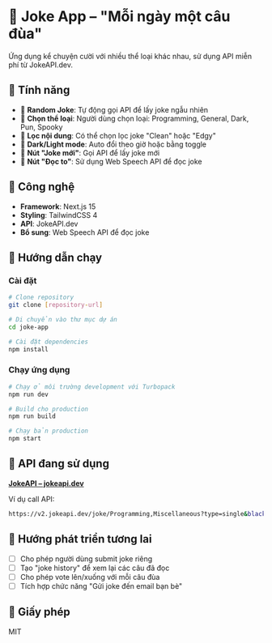 # 🤣 Joke App – "Mỗi ngày một câu đùa"

Ứng dụng kể chuyện cười với nhiều thể loại khác nhau, sử dụng API miễn phí từ JokeAPI.dev.

## 🌟 Tính năng

- 🎲 **Random Joke**: Tự động gọi API để lấy joke ngẫu nhiên
- 📂 **Chọn thể loại**: Người dùng chọn loại: Programming, General, Dark, Pun, Spooky
- 🧼 **Lọc nội dung**: Có thể chọn lọc joke "Clean" hoặc "Edgy"
- 🌙 **Dark/Light mode**: Auto đổi theo giờ hoặc bằng toggle
- 🔁 **Nút "Joke mới"**: Gọi API để lấy joke mới
- 🎤 **Nút "Đọc to"**: Sử dụng Web Speech API để đọc joke

## 🧪 Công nghệ

- **Framework**: Next.js 15
- **Styling**: TailwindCSS 4
- **API**: JokeAPI.dev
- **Bổ sung**: Web Speech API để đọc joke

## 🚀 Hướng dẫn chạy

### Cài đặt

```bash
# Clone repository
git clone [repository-url]

# Di chuyển vào thư mục dự án
cd joke-app

# Cài đặt dependencies
npm install
```

### Chạy ứng dụng

```bash
# Chạy ở môi trường development với Turbopack
npm run dev

# Build cho production
npm run build

# Chạy bản production
npm start
```

## 🎯 API đang sử dụng

**[JokeAPI – jokeapi.dev](https://jokeapi.dev/)**

Ví dụ call API:

```bash
https://v2.jokeapi.dev/joke/Programming,Miscellaneous?type=single&blacklistFlags=nsfw,racist,sexist
```

## 📝 Hướng phát triển tương lai

- [ ] Cho phép người dùng submit joke riêng
- [ ] Tạo "joke history" để xem lại các câu đã đọc
- [ ] Cho phép vote lên/xuống với mỗi câu đùa
- [ ] Tích hợp chức năng "Gửi joke đến email bạn bè"

## 📜 Giấy phép

MIT
